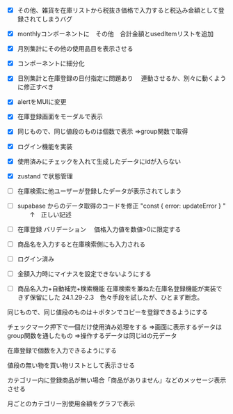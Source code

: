 - [x] その他、雑貨を在庫リストから税抜き価格で入力すると税込み金額として登録されてしまうバグ

- [x] monthlyコンポーネントに　その他　合計金額とusedItemリストを追加

- [x] 月別集計にその他の使用品目を表示させる

- [x] コンポーネントに細分化

- [x] 日別集計と在庫登録の日付指定に問題あり
　連動させるか、別々に動くように修正すべき

- [x] alertをMUIに変更

- [x] 在庫登録画面をモーダルで表示

- [x] 同じもので、同じ値段のものは個数で表示
⇒group関数で取得

- [x] ログイン機能を実装

- [x] 使用済みにチェックを入れて生成したデータにidが入らない

- [x] zustand で状態管理

- [ ] 在庫検索に他ユーザーが登録したデータが表示されてしまう

- [ ] supabase からのデータ取得のコードを修正
      "const { error: updateError } "
                       　　↑　正しい記述

- [ ] 在庫登録 バリデーション
　価格入力値を数値>0に限定する

- [ ] 商品名を入力すると在庫検索側にも入力される

- [ ] ログイン済み

- [ ] 金額入力時にマイナスを設定できないようにする

- [ ] 商品名入力+自動補完+検索機能
  在庫検索を兼ねた在庫名登録機能が実装できず保留にした
  24.1.29-2.3　色々手段を試したが、ひとまず断念。

同じもので、同じ値段のものは＋ボタンでコピーを登録できるようにする

チェックマーク押下で一個だけ使用済み処理をする
⇒画面に表示するデータはgroup関数を通したもの
⇒操作するデータは同じidの元データ


在庫登録で個数を入力できるようにする



値段の無い物を買い物リストとして表示させる

カテゴリー内に登録商品が無い場合「商品がありません」などのメッセージ表示させる

月ごとのカテゴリー別使用金額をグラフで表示
